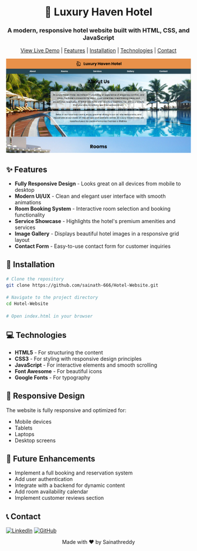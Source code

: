 <div align="center">

# 🏨 Luxury Haven Hotel

### A modern, responsive hotel website built with HTML, CSS, and JavaScript

[View Live Demo](https://sainath-666.github.io/Hotel-Website/) | [Features](#features) | [Installation](#installation) | [Technologies](#technologies) | [Contact](#contact)

![Luxury Haven Hotel Preview](Preview.png)

</div>

## ✨ Features

- **Fully Responsive Design** - Looks great on all devices from mobile to desktop
- **Modern UI/UX** - Clean and elegant user interface with smooth animations
- **Room Booking System** - Interactive room selection and booking functionality
- **Service Showcase** - Highlights the hotel's premium amenities and services
- **Image Gallery** - Displays beautiful hotel images in a responsive grid layout
- **Contact Form** - Easy-to-use contact form for customer inquiries

## 🚀 Installation

```bash
# Clone the repository
git clone https://github.com/sainath-666/Hotel-Website.git

# Navigate to the project directory
cd Hotel-Website

# Open index.html in your browser
```

## 💻 Technologies

- **HTML5** - For structuring the content
- **CSS3** - For styling with responsive design principles
- **JavaScript** - For interactive elements and smooth scrolling
- **Font Awesome** - For beautiful icons
- **Google Fonts** - For typography

## 📱 Responsive Design

The website is fully responsive and optimized for:
- Mobile devices
- Tablets
- Laptops
- Desktop screens

## 🔮 Future Enhancements

- Implement a full booking and reservation system
- Add user authentication
- Integrate with a backend for dynamic content
- Add room availability calendar
- Implement customer reviews section

## 📞 Contact

[![LinkedIn](https://img.shields.io/badge/LinkedIn-0077B5?style=for-the-badge&logo=linkedin&logoColor=white)](https://www.linkedin.com/in/sainath666)
[![GitHub](https://img.shields.io/badge/GitHub-100000?style=for-the-badge&logo=github&logoColor=white)](https://github.com/sainath-666)

<div align="center">
  <p>Made with ❤️ by Sainathreddy</p>
</div>
